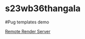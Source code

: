 # s23wb36thangala

#Pug templates demo

[Remote Render Server](https://s23wb36thangala.onrender.com/)
